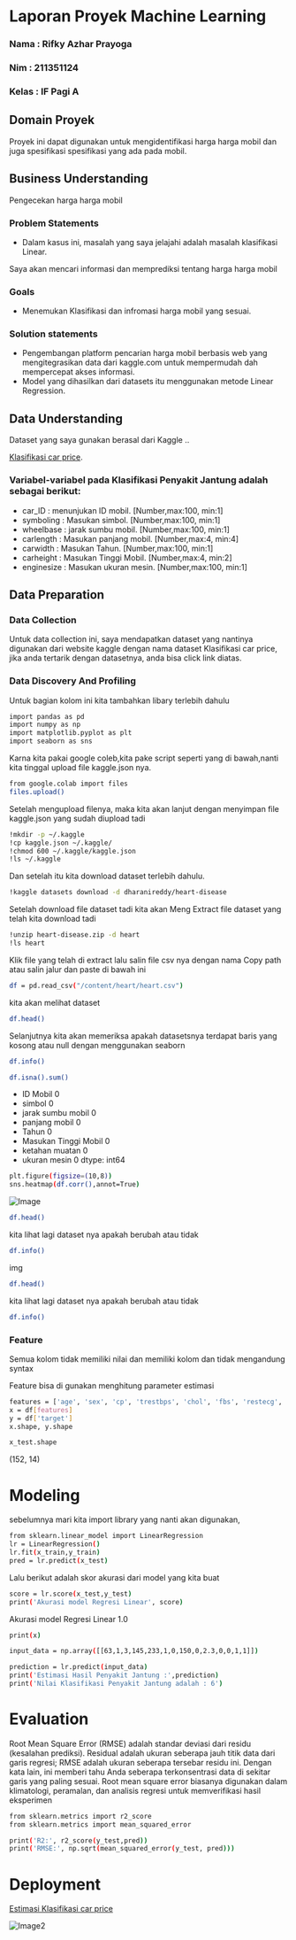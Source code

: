 # Laporan Proyek Machine Learning

### Nama : Rifky Azhar Prayoga

### Nim : 211351124

### Kelas : IF Pagi A

## Domain Proyek

Proyek ini dapat digunakan untuk mengidentifikasi 
harga harga mobil dan juga spesifikasi spesifikasi yang ada pada mobil.

## Business Understanding

Pengecekan harga harga mobil

### Problem Statements

- Dalam kasus ini, masalah yang saya jelajahi adalah masalah klasifikasi Linear.

Saya akan mencari informasi dan memprediksi tentang harga harga mobil

### Goals

- Menemukan Klasifikasi dan infromasi harga mobil yang sesuai.

### Solution statements

- Pengembangan platform pencarian harga mobil berbasis web yang mengitegrasikan data dari kaggle.com untuk mempermudah dah mempercepat akses informasi.
- Model yang dihasilkan dari datasets itu menggunakan metode Linear Regression.

## Data Understanding

Dataset yang saya gunakan berasal dari Kaggle ..<br>

[Klasifikasi car price](https://www.kaggle.com/datasets/ashydv/car-price-prediction).

### Variabel-variabel pada Klasifikasi Penyakit Jantung adalah sebagai berikut:

- car_ID : menunjukan ID mobil. [Number,max:100, min:1]
- symboling : Masukan simbol. [Number,max:100, min:1]
- wheelbase : jarak sumbu mobil. [Number,max:100, min:1]
- carlength : Masukan panjang mobil. [Number,max:4, min:4] 
- carwidth : Masukan Tahun. [Number,max:100, min:1]
- carheight : Masukan Tinggi Mobil. [Number,max:4, min:2]
- enginesize : Masukan ukuran mesin. [Number,max:100, min:1] 

## Data Preparation

### Data Collection

Untuk data collection ini, saya mendapatkan dataset yang nantinya digunakan dari website kaggle dengan nama dataset Klasifikasi car price, jika anda tertarik dengan datasetnya, anda bisa click link diatas.

### Data Discovery And Profiling

Untuk bagian kolom ini kita tambahkan libary terlebih dahulu

```bash
import pandas as pd
import numpy as np
import matplotlib.pyplot as plt
import seaborn as sns
```

Karna kita pakai google coleb,kita pake script seperti yang di bawah,nanti kita tinggal upload file kaggle.json nya.

```bash
from google.colab import files
files.upload()
```

Setelah mengupload filenya, maka kita akan lanjut dengan menyimpan file kaggle.json yang sudah diupload tadi

```bash
!mkdir -p ~/.kaggle
!cp kaggle.json ~/.kaggle/
!chmod 600 ~/.kaggle/kaggle.json
!ls ~/.kaggle
```

Dan setelah itu kita download dataset terlebih dahulu.

```bash
!kaggle datasets download -d dharanireddy/heart-disease
```

Setelah download file dataset tadi kita akan Meng Extract file dataset yang telah kita download tadi

```bash
!unzip heart-disease.zip -d heart
!ls heart
```

Klik file yang telah di extract lalu salin file csv nya dengan nama Copy path atau salin jalur dan paste di bawah ini

```bash
df = pd.read_csv("/content/heart/heart.csv")
```

kita akan melihat dataset

```bash
df.head()
```

Selanjutnya kita akan memeriksa apakah datasetsnya terdapat baris yang kosong atau null dengan menggunakan seaborn

```bash
df.info()
```

```bash
df.isna().sum()
```

- ID Mobil 0
- simbol 0
- jarak sumbu mobil 0
- panjang mobil 0
- Tahun 0
- Masukan Tinggi Mobil 0
- ketahan muatan 0
- ukuran mesin 0
  dtype: int64

```bash
plt.figure(figsize=(10,8))
sns.heatmap(df.corr(),annot=True)
```

![Image](Image.png)

```bash
df.head()
```

kita lihat lagi dataset nya apakah berubah atau tidak

```bash
df.info()
```
img


```bash
df.head()
```

kita lihat lagi dataset nya apakah berubah atau tidak

```bash
df.info()
```

### Feature

Semua kolom tidak memiliki nilai dan memiliki kolom dan tidak mengandung syntax

Feature bisa di gunakan menghitung parameter estimasi

```bash
features = ['age', 'sex', 'cp', 'trestbps', 'chol', 'fbs', 'restecg', 'thalach', 'exang','oldpeak', 'slope', 'ca', 'thal','target']
x = df[features]
y = df['target']
x.shape, y.shape
```

```bash
x_test.shape
```

(152, 14)

# Modeling

sebelumnya mari kita import library yang nanti akan digunakan,

```bash
from sklearn.linear_model import LinearRegression
lr = LinearRegression()
lr.fit(x_train,y_train)
pred = lr.predict(x_test)
```

Lalu berikut adalah skor akurasi dari model yang kita buat

```bash
score = lr.score(x_test,y_test)
print('Akurasi model Regresi Linear', score)
```

Akurasi model Regresi Linear 1.0

```bash
print(x)
```

```bash
input_data = np.array([[63,1,3,145,233,1,0,150,0,2.3,0,0,1,1]])

prediction = lr.predict(input_data)
print('Estimasi Hasil Penyakit Jantung :',prediction)
print('Nilai Klasifikasi Penyakit Jantung adalah : 6')
```

# Evaluation

Root Mean Square Error (RMSE) adalah standar deviasi dari residu (kesalahan prediksi). Residual adalah ukuran seberapa jauh titik data dari garis regresi; RMSE adalah ukuran seberapa tersebar residu ini. Dengan kata lain, ini memberi tahu Anda seberapa terkonsentrasi data di sekitar garis yang paling sesuai. Root mean square error biasanya digunakan dalam klimatologi, peramalan, dan analisis regresi untuk memverifikasi hasil eksperimen

```bash
from sklearn.metrics import r2_score
from sklearn.metrics import mean_squared_error

print('R2:', r2_score(y_test,pred))
print('RMSE:', np.sqrt(mean_squared_error(y_test, pred)))
```

# Deployment

[Estimasi Klasifikasi car price](https://app-carprice-exuxvqgxndx4twwuwgh5y5.streamlit.app/)

![Image2](R2.png)